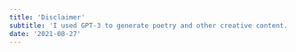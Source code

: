 ```yaml
---
title: 'Disclaimer'
subtitle: 'I used GPT-3 to generate poetry and other creative content.'
date: '2021-08-27'
---
```

